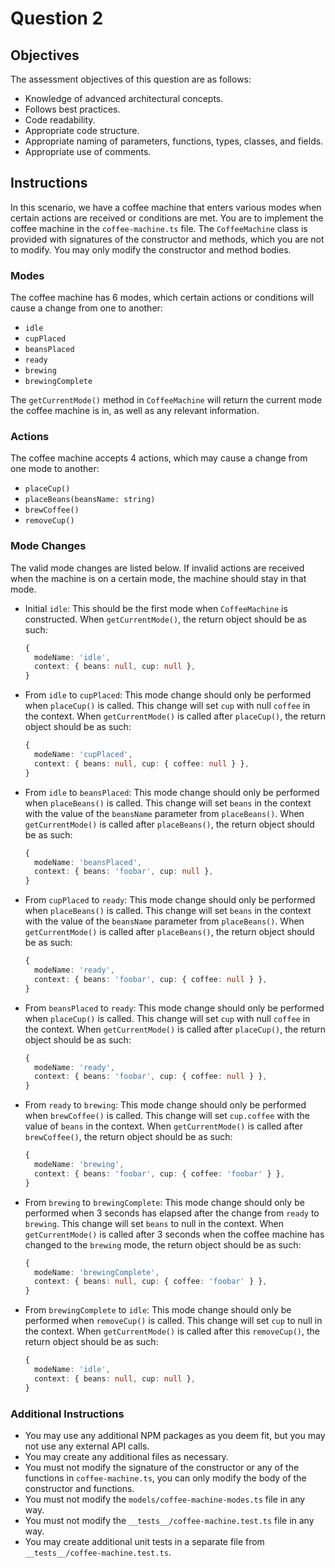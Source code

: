 # Question 2

## Objectives
The assessment objectives of this question are as follows:
- Knowledge of advanced architectural concepts.
- Follows best practices.
- Code readability.
- Appropriate code structure.
- Appropriate naming of parameters, functions, types, classes, and fields.
- Appropriate use of comments.

## Instructions
In this scenario, we have a coffee machine that enters various modes when certain actions are received or conditions are met. You are to implement the coffee machine in the `coffee-machine.ts` file. The `CoffeeMachine` class is provided with signatures of the constructor and methods, which you are not to modify. You may only modify the constructor and method bodies.

### Modes
The coffee machine has 6 modes, which certain actions or conditions will cause a change from one to another:
- `idle`
- `cupPlaced`
- `beansPlaced`
- `ready`
- `brewing`
- `brewingComplete`

The `getCurrentMode()` method in `CoffeeMachine` will return the current mode the coffee machine is in, as well as any relevant information.

### Actions
The coffee machine accepts 4 actions, which may cause a change from one mode to another:
- `placeCup()`
- `placeBeans(beansName: string)`
- `brewCoffee()`
- `removeCup()`

### Mode Changes
The valid mode changes are listed below. If invalid actions are received when the machine is on a certain mode, the machine should stay in that mode.

- Initial `idle`: This should be the first mode when `CoffeeMachine` is constructed. When `getCurrentMode()`, the return object should be as such:
  ```typescript
  {
    modeName: 'idle',
    context: { beans: null, cup: null },
  }
  ```

- From `idle` to `cupPlaced`: This mode change should only be performed when `placeCup()` is called. This change will set `cup` with null `coffee` in the context. When `getCurrentMode()` is called after `placeCup()`, the return object should be as such:
  ```typescript
  {
    modeName: 'cupPlaced',
    context: { beans: null, cup: { coffee: null } },
  }
  ```

- From `idle` to `beansPlaced`: This mode change should only be performed when `placeBeans()` is called. This change will set `beans` in the context with the value of the `beansName` parameter from `placeBeans()`. When `getCurrentMode()` is called after `placeBeans()`, the return object should be as such:
  ```typescript
  {
    modeName: 'beansPlaced',
    context: { beans: 'foobar', cup: null },
  }
  ```

- From `cupPlaced` to `ready`: This mode change should only be performed when `placeBeans()` is called. This change will set `beans` in the context with the value of the `beansName` parameter from `placeBeans()`. When `getCurrentMode()` is called after `placeBeans()`, the return object should be as such:
  ```typescript
  {
    modeName: 'ready',
    context: { beans: 'foobar', cup: { coffee: null } },
  }
  ```

- From `beansPlaced` to `ready`: This mode change should only be performed when `placeCup()` is called. This change will set `cup` with null `coffee` in the context. When `getCurrentMode()` is called after `placeCup()`, the return object should be as such:
  ```typescript
  {
    modeName: 'ready',
    context: { beans: 'foobar', cup: { coffee: null } },
  }
  ```

- From `ready` to `brewing`: This mode change should only be performed when `brewCoffee()` is called. This change will set `cup.coffee` with the value of `beans` in the context. When `getCurrentMode()` is called after `brewCoffee()`, the return object should be as such:
  ```typescript
  {
    modeName: 'brewing',
    context: { beans: 'foobar', cup: { coffee: 'foobar' } },
  }
  ```

- From `brewing` to `brewingComplete`: This mode change should only be performed when 3 seconds has elapsed after the change from `ready` to `brewing`. This change will set `beans` to null in the context. When `getCurrentMode()` is called after 3 seconds when the coffee machine has changed to the `brewing` mode, the return object should be as such:
  ```typescript
  {
    modeName: 'brewingComplete',
    context: { beans: null, cup: { coffee: 'foobar' } },
  }
  ```

- From `brewingComplete` to `idle`: This mode change should only be performed when `removeCup()` is called. This change will set `cup` to null in the context. When `getCurrentMode()` is called after this `removeCup()`, the return object should be as such:
  ```typescript
  {
    modeName: 'idle',
    context: { beans: null, cup: null },
  }
  ```

### Additional Instructions
- You may use any additional NPM packages as you deem fit, but you may not use any external API calls.
- You may create any additional files as necessary.
- You must not modify the signature of the constructor or any of the functions in `coffee-machine.ts`, you can only modify the body of the constructor and functions.
- You must not modify the `models/coffee-machine-modes.ts` file in any way.
- You must not modify the `__tests__/coffee-machine.test.ts` file in any way.
- You may create additional unit tests in a separate file from `__tests__/coffee-machine.test.ts`.
